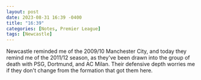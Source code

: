 ```yaml
---
layout: post
date: 2023-08-31 16:39 -0400
title: "16:39"
categories: [Notes, Premier League]
tags: [Newcastle]
---
```


Newcastle reminded me of the 2009/10 Manchester City, and today they remind me of the 2011/12 season, as they've been drawn into the group of death with PSG, Dortmund, and AC Milan. Their defensive depth worries me if they don't change from the formation that got them here.


